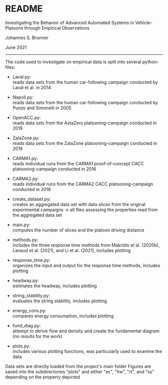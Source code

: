 # README

Investigating the Behavior of Advanced Automated Systems in Vehicle-Platoons through Empirical Observations

Johannes S. Brunner

June 2021
__________________________________

The code used to investigate on empirical data is split into several python-files:


- Laval.py:             
reads data sets from the human car-following campaign conducted by Laval et al. in 2014

- Napoli.py:            
reads data sets from the human car-following campaign conducted by Punzo and Simonelli in 2005

- OpenACC.py:           
reads data sets from the AstaZero platooning-campaign conducted in 2019

- ZalaZone.py:          
reads data sets from the ZalaZone platooning-campaign conducted in 2019

- CARMA1.py:            
reads individual runs from the CARMA1 proof-of-concept CACC platooning-campaign conducted in 2016

- CARMA2.py:            
reads individual runs from the CARMA2 CACC platooning-campaign conducted in 2018

- create_dataset.py:    
creates an aggregated data set with data slices from the original experimental campaigns -> all files assessing the properties read from the aggregated data set

- main.py:              
computes the number of slices and the platoon driving distance 

- methods.py:          
includes the three response time methods from Makridis et al. (2020b), Lanaud et al. (2021), and Li et al. (2021), includes plotting

- response_time.py:     
organizes the input and output for the response time methods, includes plotting

- headway.py:           
estimates the headway, includes plotting

- string_stability.py:  
evaluates the string stability, includes plotting

- energy_cons.py:       
compares energy consumption, includes plotting

- fund_diag.py:        
attempt to derive flow and density and create the fundamental diagram (no results for the work)

- plots.py:             
includes various plotting functions, was particularly used to examine the data


Data sets are directly loaded from the project's main folder
Figures are saved into the subdirectories "plots" and either "ec", "hw", "rt", and "ss" depending on the property depicted
